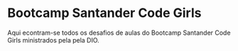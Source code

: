 # Bootcamp Santander Code Girls
Aqui econtram-se todos os desafios de aulas do Bootcamp Santander Code Girls ministrados pela pela DIO.
